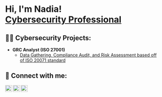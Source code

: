 <h1>Hi, I'm Nadia! <br/><a href="https://github.com/nadiaford">Cybersecurity Professional</a>

<h2>👨‍💻 Cybersecurity Projects:</h2>

- <b>GRC Analyst (ISO 27001)</b>
  - [Data Gathering, Compliance Audit, and Risk Assessment based off of ISO 20071 standard]([https://github.com/nadiaford/GRC-ISO27001](https://github.com/nadiaford/GRC-ISO27001)])

<h2> 🤳 Connect with me:</h2>

[<img align="left" alt="JoshMadakor | Twitter" width="22px" src="https://cdn.jsdelivr.net/npm/simple-icons@v3/icons/twitter.svg" />][twitter]
[<img align="left" alt="JoshMadakor | LinkedIn" width="22px" src="https://cdn.jsdelivr.net/npm/simple-icons@v3/icons/linkedin.svg" />][linkedin]
[<img align="left" alt="JoshMadakor | Instagram" width="22px" src="https://cdn.jsdelivr.net/npm/simple-icons@v3/icons/instagram.svg" />][instagram]

[twitter]: https://twitter.com/nadiaintech
[instagram]: https://www.instagram.com/nadiaintech/
[linkedin]: https://linkedin.com/in/nadiaford
